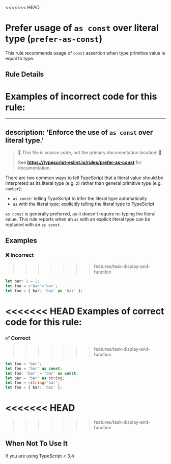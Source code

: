 <<<<<<< HEAD
# Prefer usage of `as const` over literal type (`prefer-as-const`)

This rule recommends usage of `const` assertion when type primitive value is equal to type.

## Rule Details

Examples of **incorrect** code for this rule:
=======
---
description: 'Enforce the use of `as const` over literal type.'
---

> 🛑 This file is source code, not the primary documentation location! 🛑
>
> See **https://typescript-eslint.io/rules/prefer-as-const** for documentation.

There are two common ways to tell TypeScript that a literal value should be interpreted as its literal type (e.g. `2`) rather than general primitive type (e.g. `number`);

- `as const`: telling TypeScript to infer the literal type automatically
- `as` with the literal type: explicitly telling the literal type to TypeScript

`as const` is generally preferred, as it doesn't require re-typing the literal value.
This rule reports when an `as` with an explicit literal type can be replaced with an `as const`.

## Examples

<!--tabs-->

### ❌ Incorrect
>>>>>>> features/task-display-and-function

```ts
let bar: 2 = 2;
let foo = <'bar'>'bar';
let foo = { bar: 'baz' as 'baz' };
```

<<<<<<< HEAD
Examples of **correct** code for this rule:
=======
### ✅ Correct
>>>>>>> features/task-display-and-function

```ts
let foo = 'bar';
let foo = 'bar' as const;
let foo: 'bar' = 'bar' as const;
let bar = 'bar' as string;
let foo = <string>'bar';
let foo = { bar: 'baz' };
```

<<<<<<< HEAD
=======
<!--/tabs-->

>>>>>>> features/task-display-and-function
## When Not To Use It

If you are using TypeScript < 3.4
